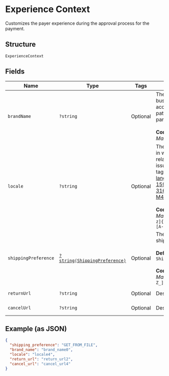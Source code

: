 
# Experience Context

Customizes the payer experience during the approval process for the payment.

## Structure

`ExperienceContext`

## Fields

| Name | Type | Tags | Description | Getter | Setter |
|  --- | --- | --- | --- | --- | --- |
| `brandName` | `?string` | Optional | The label that overrides the business name in the PayPal account on the PayPal site. The pattern is defined by an external party and supports Unicode.<br><br>**Constraints**: *Minimum Length*: `1`, *Maximum Length*: `127`, *Pattern*: `^.*$` | getBrandName(): ?string | setBrandName(?string brandName): void |
| `locale` | `?string` | Optional | The [language tag](https://tools.ietf.org/html/bcp47#section-2) for the language in which to localize the error-related strings, such as messages, issues, and suggested actions. The tag is made up of the [ISO 639-2 language code](https://www.loc.gov/standards/iso639-2/php/code_list.php), the optional [ISO-15924 script tag](https://www.unicode.org/iso15924/codelists.html), and the [ISO-3166 alpha-2 country code](/api/rest/reference/country-codes/) or [M49 region code](https://unstats.un.org/unsd/methodology/m49/).<br><br>**Constraints**: *Minimum Length*: `2`, *Maximum Length*: `10`, *Pattern*: `^[a-z]{2}(?:-[A-Z][a-z]{3})?(?:-(?:[A-Z]{2}\|[0-9]{3}))?$` | getLocale(): ?string | setLocale(?string locale): void |
| `shippingPreference` | [`?string(ShippingPreference)`](../../doc/models/shipping-preference.md) | Optional | The location from which the shipping address is derived.<br><br>**Default**: `ShippingPreference::GET_FROM_FILE`<br><br>**Constraints**: *Minimum Length*: `1`, *Maximum Length*: `24`, *Pattern*: `^[A-Z_]+$` | getShippingPreference(): ?string | setShippingPreference(?string shippingPreference): void |
| `returnUrl` | `?string` | Optional | Describes the URL. | getReturnUrl(): ?string | setReturnUrl(?string returnUrl): void |
| `cancelUrl` | `?string` | Optional | Describes the URL. | getCancelUrl(): ?string | setCancelUrl(?string cancelUrl): void |

## Example (as JSON)

```json
{
  "shipping_preference": "GET_FROM_FILE",
  "brand_name": "brand_name0",
  "locale": "locale4",
  "return_url": "return_url2",
  "cancel_url": "cancel_url4"
}
```

